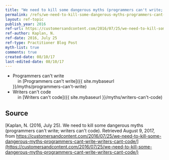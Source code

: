 ```yaml
---
title: "We need to kill some dangerous myths (programmers can't write; writers can't code)"
permalink: /refs/we-need-to-kill-some-dangerous-myths-programmers-cant-write-writers-cant-code
layout: ref-topic
publish_year: 2016
ref-url: https://customersandcontent.com/2016/07/25/we-need-to-kill-some-dangerous-myths-programmers-cant-write-writers-cant-code/
ref-author: Kaplan, N.
ref-date: 2016, July 25
ref-type: Practitioner Blog Post
myth-list: true
comments: true
created-date: 08/10/17
last-edited-date: 08/10/17
---
```


* Programmers can't write<br />&nbsp;&nbsp;&nbsp;&nbsp;in [Programmers can't write]({{ site.mybaseurl }}/myths/programmers-can't-write)
* Writers can't code<br />&nbsp;&nbsp;&nbsp;&nbsp;in [Writers can't code]({{ site.mybaseurl }}/myths/writers-can't-code)

## Source

[Kaplan, N. (2016, July 25). We need to kill some dangerous myths (programmers can't write; writers can't code). Retrieved August 9, 2017, from https://customersandcontent.com/2016/07/25/we-need-to-kill-some-dangerous-myths-programmers-cant-write-writers-cant-code/](https://customersandcontent.com/2016/07/25/we-need-to-kill-some-dangerous-myths-programmers-cant-write-writers-cant-code/)
